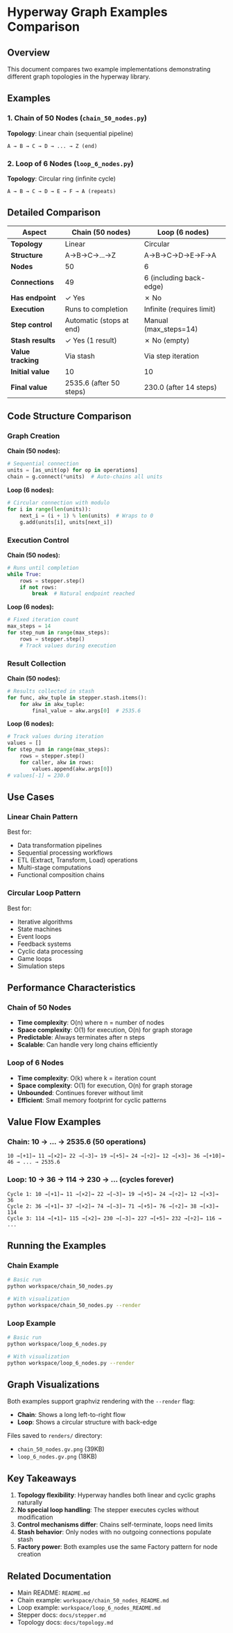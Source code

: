 # Hyperway Graph Examples Comparison

## Overview
This document compares two example implementations demonstrating different graph topologies in the hyperway library.

## Examples

### 1. Chain of 50 Nodes (`chain_50_nodes.py`)
**Topology**: Linear chain (sequential pipeline)
```
A → B → C → D → ... → Z (end)
```

### 2. Loop of 6 Nodes (`loop_6_nodes.py`)
**Topology**: Circular ring (infinite cycle)
```
A → B → C → D → E → F → A (repeats)
```

## Detailed Comparison

| Aspect | Chain (50 nodes) | Loop (6 nodes) |
|--------|------------------|----------------|
| **Topology** | Linear | Circular |
| **Structure** | A→B→C→...→Z | A→B→C→D→E→F→A |
| **Nodes** | 50 | 6 |
| **Connections** | 49 | 6 (including back-edge) |
| **Has endpoint** | ✓ Yes | ✗ No |
| **Execution** | Runs to completion | Infinite (requires limit) |
| **Step control** | Automatic (stops at end) | Manual (max_steps=14) |
| **Stash results** | ✓ Yes (1 result) | ✗ No (empty) |
| **Value tracking** | Via stash | Via step iteration |
| **Initial value** | 10 | 10 |
| **Final value** | 2535.6 (after 50 steps) | 230.0 (after 14 steps) |

## Code Structure Comparison

### Graph Creation

**Chain (50 nodes):**
```python
# Sequential connection
units = [as_unit(op) for op in operations]
chain = g.connect(*units)  # Auto-chains all units
```

**Loop (6 nodes):**
```python
# Circular connection with modulo
for i in range(len(units)):
    next_i = (i + 1) % len(units)  # Wraps to 0
    g.add(units[i], units[next_i])
```

### Execution Control

**Chain (50 nodes):**
```python
# Runs until completion
while True:
    rows = stepper.step()
    if not rows:
        break  # Natural endpoint reached
```

**Loop (6 nodes):**
```python
# Fixed iteration count
max_steps = 14
for step_num in range(max_steps):
    rows = stepper.step()
    # Track values during execution
```

### Result Collection

**Chain (50 nodes):**
```python
# Results collected in stash
for func, akw_tuple in stepper.stash.items():
    for akw in akw_tuple:
        final_value = akw.args[0]  # 2535.6
```

**Loop (6 nodes):**
```python
# Track values during iteration
values = []
for step_num in range(max_steps):
    rows = stepper.step()
    for caller, akw in rows:
        values.append(akw.args[0])
# values[-1] = 230.0
```

## Use Cases

### Linear Chain Pattern
Best for:
- Data transformation pipelines
- Sequential processing workflows
- ETL (Extract, Transform, Load) operations
- Multi-stage computations
- Functional composition chains

### Circular Loop Pattern
Best for:
- Iterative algorithms
- State machines
- Event loops
- Feedback systems
- Cyclic data processing
- Game loops
- Simulation steps

## Performance Characteristics

### Chain of 50 Nodes
- **Time complexity**: O(n) where n = number of nodes
- **Space complexity**: O(1) for execution, O(n) for graph storage
- **Predictable**: Always terminates after n steps
- **Scalable**: Can handle very long chains efficiently

### Loop of 6 Nodes
- **Time complexity**: O(k) where k = iteration count
- **Space complexity**: O(1) for execution, O(n) for graph storage
- **Unbounded**: Continues forever without limit
- **Efficient**: Small memory footprint for cyclic patterns

## Value Flow Examples

### Chain: 10 → ... → 2535.6 (50 operations)
```
10 →[+1]→ 11 →[×2]→ 22 →[−3]→ 19 →[+5]→ 24 →[÷2]→ 12 →[×3]→ 36 →[+10]→ 46 → ... → 2535.6
```

### Loop: 10 → 36 → 114 → 230 → ... (cycles forever)
```
Cycle 1: 10 →[+1]→ 11 →[×2]→ 22 →[−3]→ 19 →[+5]→ 24 →[÷2]→ 12 →[×3]→ 36
Cycle 2: 36 →[+1]→ 37 →[×2]→ 74 →[−3]→ 71 →[+5]→ 76 →[÷2]→ 38 →[×3]→ 114
Cycle 3: 114 →[+1]→ 115 →[×2]→ 230 →[−3]→ 227 →[+5]→ 232 →[÷2]→ 116 → ...
```

## Running the Examples

### Chain Example
```bash
# Basic run
python workspace/chain_50_nodes.py

# With visualization
python workspace/chain_50_nodes.py --render
```

### Loop Example
```bash
# Basic run
python workspace/loop_6_nodes.py

# With visualization
python workspace/loop_6_nodes.py --render
```

## Graph Visualizations

Both examples support graphviz rendering with the `--render` flag:

- **Chain**: Shows a long left-to-right flow
- **Loop**: Shows a circular structure with back-edge

Files saved to `renders/` directory:
- `chain_50_nodes.gv.png` (39KB)
- `loop_6_nodes.gv.png` (18KB)

## Key Takeaways

1. **Topology flexibility**: Hyperway handles both linear and cyclic graphs naturally
2. **No special loop handling**: The stepper executes cycles without modification
3. **Control mechanisms differ**: Chains self-terminate, loops need limits
4. **Stash behavior**: Only nodes with no outgoing connections populate stash
5. **Factory power**: Both examples use the same Factory pattern for node creation

## Related Documentation
- Main README: `README.md`
- Chain example: `workspace/chain_50_nodes_README.md`
- Loop example: `workspace/loop_6_nodes_README.md`
- Stepper docs: `docs/stepper.md`
- Topology docs: `docs/topology.md`
